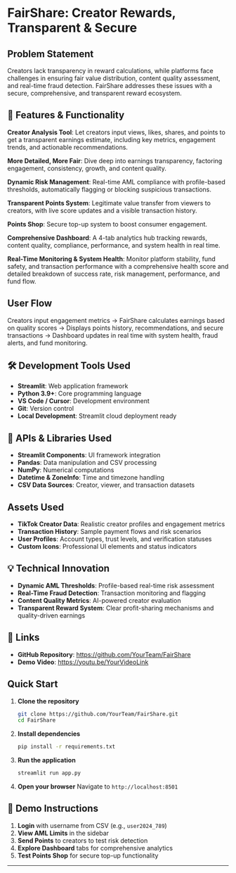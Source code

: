#  FairShare: Creator Rewards, Transparent & Secure

## Problem Statement
Creators lack transparency in reward calculations, while platforms face challenges in ensuring fair value distribution, content quality assessment, and real-time fraud detection. FairShare addresses these issues with a secure, comprehensive, and transparent reward ecosystem.

## 🌟 Features & Functionality

**Creator Analysis Tool**: Let creators input views, likes, shares, and points to get a transparent earnings estimate, including key metrics, engagement trends, and actionable recommendations.

**More Detailed, More Fair**: Dive deep into earnings transparency, factoring engagement, consistency, growth, and content quality.

**Dynamic Risk Management**: Real-time AML compliance with profile-based thresholds, automatically flagging or blocking suspicious transactions.

**Transparent Points System**: Legitimate value transfer from viewers to creators, with live score updates and a visible transaction history.

**Points Shop**: Secure top-up system to boost consumer engagement.

**Comprehensive Dashboard**: A 4-tab analytics hub tracking rewards, content quality, compliance, performance, and system health in real time.

**Real-Time Monitoring & System Health**: Monitor platform stability, fund safety, and transaction performance with a comprehensive health score and detailed breakdown of success rate, risk management, performance, and fund flow.

## User Flow
Creators input engagement metrics → FairShare calculates earnings based on quality scores → Displays points history, recommendations, and secure transactions → Dashboard updates in real time with system health, fraud alerts, and fund monitoring.

## 🛠 Development Tools Used

- **Streamlit**: Web application framework
- **Python 3.9+**: Core programming language
- **VS Code / Cursor**: Development environment
- **Git**: Version control
- **Local Development**: Streamlit cloud deployment ready

## 🔌 APIs & Libraries Used

- **Streamlit Components**: UI framework integration
- **Pandas**: Data manipulation and CSV processing
- **NumPy**: Numerical computations
- **Datetime & ZoneInfo**: Time and timezone handling
- **CSV Data Sources**: Creator, viewer, and transaction datasets

##  Assets Used

- **TikTok Creator Data**: Realistic creator profiles and engagement metrics
- **Transaction History**: Sample payment flows and risk scenarios
- **User Profiles**: Account types, trust levels, and verification statuses
- **Custom Icons**: Professional UI elements and status indicators

## 💡 Technical Innovation

- **Dynamic AML Thresholds**: Profile-based real-time risk assessment
- **Real-Time Fraud Detection**: Transaction monitoring and flagging
- **Content Quality Metrics**: AI-powered creator evaluation
- **Transparent Reward System**: Clear profit-sharing mechanisms and quality-driven earnings

## 🔗 Links
- **GitHub Repository**: https://github.com/YourTeam/FairShare
- **Demo Video**: https://youtu.be/YourVideoLink

##  Quick Start

1. **Clone the repository**
   ```bash
   git clone https://github.com/YourTeam/FairShare.git
   cd FairShare
   ```

2. **Install dependencies**
   ```bash
   pip install -r requirements.txt
   ```

3. **Run the application**
   ```bash
   streamlit run app.py
   ```

4. **Open your browser**
   Navigate to `http://localhost:8501`

## 🎯 Demo Instructions

1. **Login** with username from CSV (e.g., `user2024_789`)
2. **View AML Limits** in the sidebar
3. **Send Points** to creators to test risk detection
4. **Explore Dashboard** tabs for comprehensive analytics
5. **Test Points Shop** for secure top-up functionality

---


